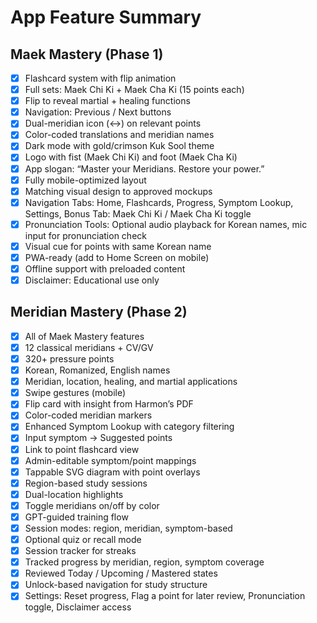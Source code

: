 # App Feature Summary

## Maek Mastery (Phase 1)
- [x] Flashcard system with flip animation
- [x] Full sets: Maek Chi Ki + Maek Cha Ki (15 points each)
- [x] Flip to reveal martial + healing functions
- [x] Navigation: Previous / Next buttons
- [x] Dual-meridian icon (↔) on relevant points
- [x] Color-coded translations and meridian names
- [x] Dark mode with gold/crimson Kuk Sool theme
- [x] Logo with fist (Maek Chi Ki) and foot (Maek Cha Ki)
- [x] App slogan: “Master your Meridians. Restore your power.”
- [x] Fully mobile-optimized layout
- [x] Matching visual design to approved mockups
- [x] Navigation Tabs: Home, Flashcards, Progress, Symptom Lookup, Settings, Bonus Tab: Maek Chi Ki / Maek Cha Ki toggle
- [x] Pronunciation Tools: Optional audio playback for Korean names, mic input for pronunciation check
- [x] Visual cue for points with same Korean name
- [x] PWA-ready (add to Home Screen on mobile)
- [x] Offline support with preloaded content
- [x] Disclaimer: Educational use only

## Meridian Mastery (Phase 2)
- [x] All of Maek Mastery features
- [x] 12 classical meridians + CV/GV
- [x] 320+ pressure points
- [x] Korean, Romanized, English names
- [x] Meridian, location, healing, and martial applications
- [x] Swipe gestures (mobile)
- [x] Flip card with insight from Harmon’s PDF
- [x] Color-coded meridian markers
- [x] Enhanced Symptom Lookup with category filtering
- [x] Input symptom → Suggested points
- [x] Link to point flashcard view
- [x] Admin-editable symptom/point mappings
- [x] Tappable SVG diagram with point overlays
- [x] Region-based study sessions
- [x] Dual-location highlights
- [x] Toggle meridians on/off by color
- [x] GPT-guided training flow
- [x] Session modes: region, meridian, symptom-based
- [x] Optional quiz or recall mode
- [x] Session tracker for streaks
- [x] Tracked progress by meridian, region, symptom coverage
- [x] Reviewed Today / Upcoming / Mastered states
- [x] Unlock-based navigation for study structure
- [x] Settings: Reset progress, Flag a point for later review, Pronunciation toggle, Disclaimer access